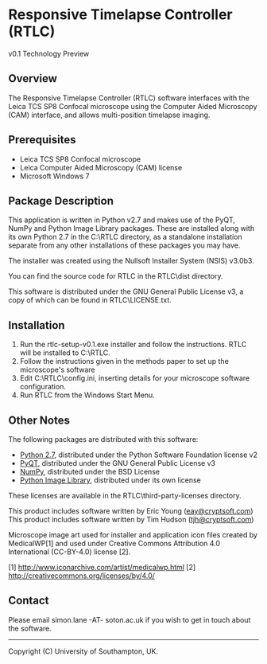Responsive Timelapse Controller (RTLC)
======================================

v0.1 Technology Preview

Overview
--------

The Responsive Timelapse Controller (RTLC) software interfaces
with the Leica TCS SP8 Confocal microscope using the Computer
Aided Microscopy (CAM) interface, and allows multi-position
timelapse imaging.

Prerequisites
-------------

- Leica TCS SP8 Confocal microscope
- Leica Computer Aided Microscopy (CAM) license
- Microsoft Windows 7

Package Description
-------------------

This application is written in Python v2.7 and makes use of
the PyQT, NumPy and Python Image Library packages. These are
installed along with its own Python 2.7 in the C:\RTLC
directory, as a standalone installation separate from any other
installations of these packages you may have.

The installer was created using the Nullsoft Installer System
(NSIS) v3.0b3.

You can find the source code for RTLC in the RTLC\dist
directory.

This software is distributed under the GNU General Public
License v3, a copy of which can be found in RTLC\LICENSE.txt.

Installation
------------

1. Run the rtlc-setup-v0.1.exe installer and follow the
    instructions. RTLC will be installed to C:\RTLC.
2. Follow the instructions given in the methods paper
    to set up the microscope's software
3. Edit C:\RTLC\config.ini, inserting details for your
    microscope software configuration.
4. Run RTLC from the Windows Start Menu.

Other Notes
-----------

The following packages are distributed with this software:

- [Python 2.7](https://www.python.org/), distributed under the Python Software Foundation 
license v2
- [PyQT](https://wiki.python.org/moin/PyQt), distributed under the GNU General Public License v3
- [NumPy](http://www.numpy.org/), distributed under the BSD License
- [Python Image Library](http://www.pythonware.com/products/pil/), distributed under its own license

These licenses are available in the RTLC\third-party-licenses directory.

This product includes software written by Eric Young 
(eay@cryptsoft.com)
This product includes software written by Tim Hudson (tjh@cryptsoft.com)

Microscope image art used for installer and application icon files
created by MedicalWP[1] and used under Creative Commons Attribution 
4.0 International (CC-BY-4.0) license [2].

[1] http://www.iconarchive.com/artist/medicalwp.html
[2] http://creativecommons.org/licenses/by/4.0/

Contact
-------

Please email simon.lane -AT- soton.ac.uk if you wish to get in touch about
the software.

------------------------------------------------------------------
Copyright (C) University of Southampton, UK.
